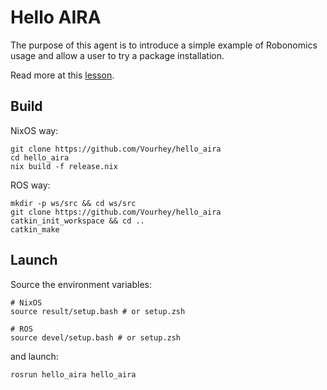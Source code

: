 # Hello AIRA 

The purpose of this agent is to introduce a simple example of Robonomics usage and allow a user to try a package installation.

Read more at this [lesson](https://wiki.robonomics.network/try_it_out/interact_with_aira/).

## Build

NixOS way:

```
git clone https://github.com/Vourhey/hello_aira
cd hello_aira 
nix build -f release.nix
```

ROS way:

```
mkdir -p ws/src && cd ws/src
git clone https://github.com/Vourhey/hello_aira
catkin_init_workspace && cd ..
catkin_make
```

## Launch

Source the environment variables:

```
# NixOS
source result/setup.bash # or setup.zsh

# ROS
source devel/setup.bash # or setup.zsh
```

and launch:

```
rosrun hello_aira hello_aira
```

